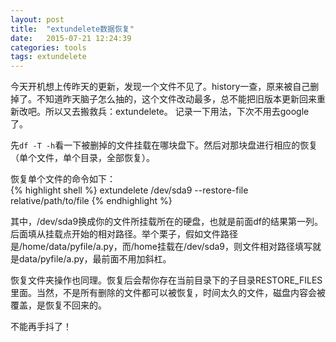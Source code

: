 ```yaml
---
layout: post
title:  "extundelete数据恢复"
date:   2015-07-21 12:24:39
categories: tools 
tags: extundelete
---
```


今天开机想上传昨天的更新，发现一个文件不见了。history一查，原来被自己删掉了。不知道昨天脑子怎么抽的，这个文件改动最多，总不能把旧版本更新回来重新改吧。所以又去搬救兵：extundelete。 记录一下用法，下次不用去google了。  
  
先``df -T -h``看一下被删掉的文件挂载在哪块盘下。然后对那块盘进行相应的恢复（单个文件，单个目录，全部恢复）。  

恢复单个文件的命令如下：  
{% highlight shell %}
extundelete /dev/sda9 --restore-file relative/path/to/file
{% endhighlight %}

其中，/dev/sda9换成你的文件所挂载所在的硬盘，也就是前面df的结果第一列。后面填从挂载点开始的相对路径。举个栗子，假如文件路径是/home/data/pyfile/a.py，而/home挂载在/dev/sda9，则文件相对路径填写就是data/pyfile/a.py，最前面不用加斜杠。  

恢复文件夹操作也同理。恢复后会帮你存在当前目录下的子目录RESTORE_FILES里面。当然，不是所有删除的文件都可以被恢复，时间太久的文件，磁盘内容会被覆盖，是恢复不回来的。  

不能再手抖了！  
